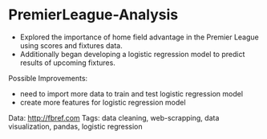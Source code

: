 # PremierLeague-Analysis
- Explored the importance of home field advantage in the Premier League using scores and fixtures data. 
- Additionally began developing a logistic regression model to predict results of upcoming fixtures. 

Possible Improvements: 
- need to import more data to train and test logistic regression model
- create more features for logistic regression model

Data: http://fbref.com
Tags: data cleaning, web-scrapping, data visualization, pandas, logistic regression
